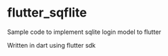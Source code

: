 # flutter_sqflite

Sample code to implement sqlite login model to flutter


Written in dart using flutter sdk
